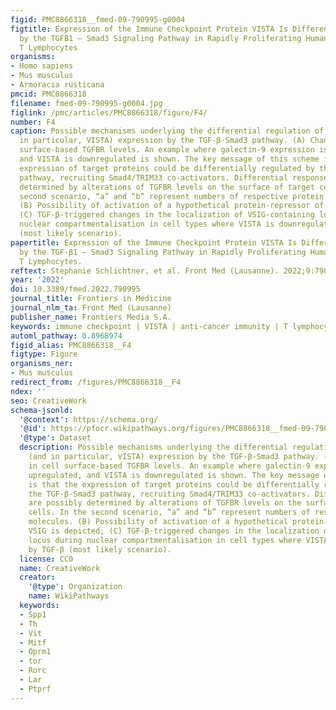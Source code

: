 ```yaml
---
figid: PMC8866318__fmed-09-790995-g0004
figtitle: Expression of the Immune Checkpoint Protein VISTA Is Differentially Regulated
  by the TGFB1 – Smad3 Signaling Pathway in Rapidly Proliferating Human Cells and
  T Lymphocytes
organisms:
- Homo sapiens
- Mus musculus
- Armoracia rusticana
pmcid: PMC8866318
filename: fmed-09-790995-g0004.jpg
figlink: /pmc/articles/PMC8866318/figure/F4/
number: F4
caption: Possible mechanisms underlying the differential regulation of protein (and
  in particular, VISTA) expression by the TGF-β-Smad3 pathway. (A) Changes in cell
  surface-based TGFBR levels. An example where galectin-9 expression is upregulated,
  and VISTA is downregulated is shown. The key message of this scheme is that the
  expression of target proteins could be differentially regulated by the TGF-β-Smad3
  pathway, recruiting Smad4/TRIM33 co-activators. Differential responses are possibly
  determined by alterations of TGFBR levels on the surface of target cells. In the
  second scenario, “a” and “b” represent numbers of respective protein molecules.
  (B) Possibility of activation of a hypothetical protein-repressor of VSIG is depicted;
  (C) TGF-β-triggered changes in the localization of VSIG-containing locus during
  nuclear compartmentalisation in cell types where VISTA is downregulated by TGF-β
  (most likely scenario).
papertitle: Expression of the Immune Checkpoint Protein VISTA Is Differentially Regulated
  by the TGF-β1 – Smad3 Signaling Pathway in Rapidly Proliferating Human Cells and
  T Lymphocytes.
reftext: Stephanie Schlichtner, et al. Front Med (Lausanne). 2022;9:790995.
year: '2022'
doi: 10.3389/fmed.2022.790995
journal_title: Frontiers in Medicine
journal_nlm_ta: Front Med (Lausanne)
publisher_name: Frontiers Media S.A.
keywords: immune checkpoint | VISTA | anti-cancer immunity | T lymphocytes | galectin-9
automl_pathway: 0.8968974
figid_alias: PMC8866318__F4
figtype: Figure
organisms_ner:
- Mus musculus
redirect_from: /figures/PMC8866318__F4
ndex: ''
seo: CreativeWork
schema-jsonld:
  '@context': https://schema.org/
  '@id': https://pfocr.wikipathways.org/figures/PMC8866318__fmed-09-790995-g0004.html
  '@type': Dataset
  description: Possible mechanisms underlying the differential regulation of protein
    (and in particular, VISTA) expression by the TGF-β-Smad3 pathway. (A) Changes
    in cell surface-based TGFBR levels. An example where galectin-9 expression is
    upregulated, and VISTA is downregulated is shown. The key message of this scheme
    is that the expression of target proteins could be differentially regulated by
    the TGF-β-Smad3 pathway, recruiting Smad4/TRIM33 co-activators. Differential responses
    are possibly determined by alterations of TGFBR levels on the surface of target
    cells. In the second scenario, “a” and “b” represent numbers of respective protein
    molecules. (B) Possibility of activation of a hypothetical protein-repressor of
    VSIG is depicted; (C) TGF-β-triggered changes in the localization of VSIG-containing
    locus during nuclear compartmentalisation in cell types where VISTA is downregulated
    by TGF-β (most likely scenario).
  license: CC0
  name: CreativeWork
  creator:
    '@type': Organization
    name: WikiPathways
  keywords:
  - Spp1
  - Th
  - Vit
  - Mitf
  - Oprm1
  - tor
  - Rorc
  - Lar
  - Ptprf
---
```

